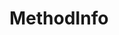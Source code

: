 #  MethodInfo

<api-schema openapi-path="../../../api-specs/swagger-otr-api.json" name="MethodInfo"/>